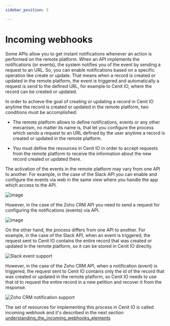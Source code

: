 ```yaml
---
sidebar_position: 5

---
```


# Incoming webhooks

Some APIs allow you to get instant notifications whenever an action is performed on the remote platform. When an API implements the notifications (or events), the system notifies you of the event by sending a request to an URL. So, you can enable notifications based on a specific operation like create or update. That means when a record is created or updated in the remote platform, the event is triggered and automatically a request is send to the defined URL, for example to Cenit IO, where the record can be created or updated.

In order to achieve the goal of creating or updating a record in Cenit IO anytime the record is created or updated in the remote platform, two conditions must be accomplished:

- The remote platform allows to define notifications, events or any other mecanism, no matter its name is, that let you configure the process which sends a request to an URL defined by the user anytime a record is created or updated in the remote platform.

- You must define the resources in Cenit IO in order to accept requests from the remote platform to receive the information about the new record created or updated there. 

The activation of the events in the remote platform may vary from one API to another. For example, in the case of the Slack API you can enable and configure the events via web in the same view where you handle the app which access to the API.

![image](https://user-images.githubusercontent.com/54523080/180124555-7d3191d9-c7d3-4e21-9ad0-19803d82a7ea.png)

However, in the case of the Zoho CRM API you need to send a request for configuring the notifications (events) via API.

![image](https://user-images.githubusercontent.com/54523080/180478205-b2bd30d6-2f98-4ca4-af1b-782ae1291534.png)

On the other hand, the process differs from one API to another. For example, in the case of the Slack API, when an event is triggered, the request sent to Cenit IO contains the entire record that was created or updated in the remote platform, so it can be stored in Cenit IO directly.

![Slack event support](https://user-images.githubusercontent.com/54523080/180131061-38605ef1-1fc5-4111-be92-8be502146454.jpg)

However, in the case of the Zoho CRM API, when a notification (event) is triggered, the request sent to Cenit IO contains only the id of the record that was created or updated in the remote platform, so Cenit IO needs to use that id to request the entire record in a new petition and recover it from the response.

![Zoho CRM notification support](https://user-images.githubusercontent.com/54523080/180131064-7313101f-e9c1-4996-9b9a-ec962a5f28a2.jpg)

The set of resources for implementing this process in Cenit IO is called incoming webhook and it's described in the next section [understanding_the_incoming_webhooks_elements](connector_factory/understanding_the_incoming_webhooks_elements.md)